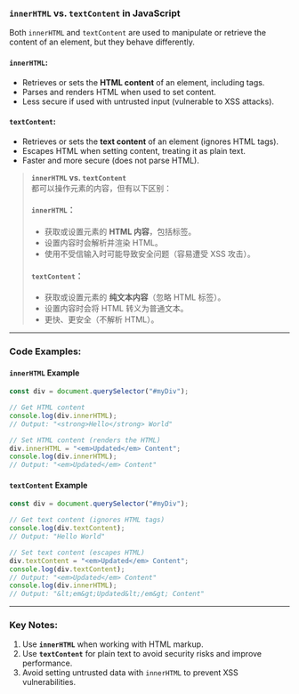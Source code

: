 ### `innerHTML` vs. `textContent` in JavaScript

<audio src="..\..\mp3\Both `innerHTML.mp3"></audio>

Both `innerHTML` and `textContent` are used to manipulate or retrieve the content of an element, but they behave differently.

#### **`innerHTML`**:
- Retrieves or sets the **HTML content** of an element, including tags.
- Parses and renders HTML when used to set content.
- Less secure if used with untrusted input (vulnerable to XSS attacks).

#### **`textContent`**:
- Retrieves or sets the **text content** of an element (ignores HTML tags).
- Escapes HTML when setting content, treating it as plain text.
- Faster and more secure (does not parse HTML).

> **`innerHTML` vs. `textContent`**  
> 都可以操作元素的内容，但有以下区别：  
> #### **`innerHTML`**：
>
> <audio src="..\..\mp3\`innerHTML`：- 获.mp3"></audio>
>
> - 获取或设置元素的 **HTML 内容**，包括标签。  
> - 设置内容时会解析并渲染 HTML。  
> - 使用不受信输入时可能导致安全问题（容易遭受 XSS 攻击）。  
> #### **`textContent`**：
>
> <audio src="..\..\mp3\`textContent`：-.mp3"></audio>
>
> - 获取或设置元素的 **纯文本内容**（忽略 HTML 标签）。  
> - 设置内容时会将 HTML 转义为普通文本。  
> - 更快、更安全（不解析 HTML）。

---

### Code Examples:

#### **`innerHTML` Example**

<audio src="..\..\mp3\这段代码展示了如何使用inne.mp3"></audio>

```javascript
const div = document.querySelector("#myDiv");

// Get HTML content
console.log(div.innerHTML); 
// Output: "<strong>Hello</strong> World"

// Set HTML content (renders the HTML)
div.innerHTML = "<em>Updated</em> Content";
console.log(div.innerHTML);
// Output: "<em>Updated</em> Content"
```

#### **`textContent` Example**

<audio src="..\..\mp3\这段代码展示了如何使用`tex.mp3"></audio>

```javascript
const div = document.querySelector("#myDiv");

// Get text content (ignores HTML tags)
console.log(div.textContent); 
// Output: "Hello World"

// Set text content (escapes HTML)
div.textContent = "<em>Updated</em> Content";
console.log(div.textContent);
// Output: "<em>Updated</em> Content"
console.log(div.innerHTML);
// Output: "&lt;em&gt;Updated&lt;/em&gt; Content"
```

---

### Key Notes:
1. Use **`innerHTML`** when working with HTML markup.  
2. Use **`textContent`** for plain text to avoid security risks and improve performance.  
3. Avoid setting untrusted data with `innerHTML` to prevent XSS vulnerabilities.
